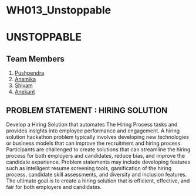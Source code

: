 ﻿# WH013_Unstoppable
# UNSTOPPABLE
## Team Members
1. [Pushpendra](https://github.com/Pushpendra766)
2. [Anamika](https://github.com/ANAMIKA1410)
3. [Shivam](https://github.com/Shivamyadav0)
4. [Anekant](https://github.com/Anekantjainsagar)

## PROBLEM STATEMENT : HIRING SOLUTION 
Develop a Hiring Solution that automates The Hiring Process tasks and provides insights into employee performance and engagement. A hiring solution hackathon problem typically involves developing new technologies or business models that can improve the recruitment and hiring process. Participants are challenged to create solutions that can streamline the hiring process for both employers and candidates, reduce bias, and improve the candidate experience. Problem statements may include developing features such as intelligent resume screening tools, gamification of the hiring process, candidate skill assessments, and diversity and inclusion features. The ultimate goal is to create a hiring solution that is efficient, effective, and fair for both employers and candidates.
